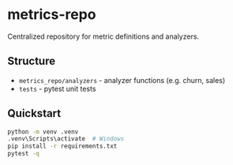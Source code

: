 # metrics-repo

Centralized repository for metric definitions and analyzers.

## Structure

- `metrics_repo/analyzers` - analyzer functions (e.g. churn, sales)
- `tests` - pytest unit tests

## Quickstart

```bash
python -m venv .venv
.venv\Scripts\activate  # Windows
pip install -r requirements.txt
pytest -q
